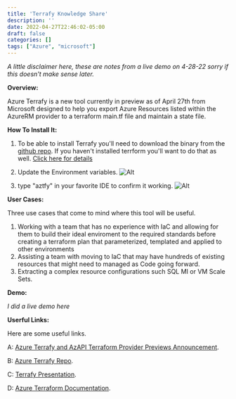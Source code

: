 ```yaml
---
title: 'Terrafy Knowledge Share'
description: ''
date: 2022-04-27T22:46:02-05:00
draft: false
categories: []
tags: ["Azure", "microsoft"]
---
```


*A little disclaimer here, these are notes from a live demo on 4-28-22 sorry if this doesn't make sense later.*

**Overview:**

Azure Terrafy is a new tool currently in preview as of April 27th from Microsoft designed to help you export Azure Resources listed within the AzureRM provider to a terraform main.tf file and maintain a state file.

  

**How To Install It:**

1. To be able to install Terrafy you'll need to download the binary from the [github repo](https://github.com/Azure/aztfy). If you haven't installed terrform you'll want to do that as well. [Click here for details](https://learn.hashicorp.com/tutorials/terraform/install-cli)

1. Update the Environment variables.
![Alt](https://gogorichiesitefiles.blob.core.windows.net/publicfiles/envvars.JPG)
1. type "aztfy" in your favorite IDE to confirm it working.
![Alt](https://gogorichiesitefiles.blob.core.windows.net/publicfiles/aztfy.JPG)
  

**User Cases:**

Three use cases that come to mind  where this tool will be  useful.

1. Working with a team that has no experience with IaC and allowing for them to build their ideal enviroment to the required standards before creating a terraform plan that parameterized, templated and applied to other environments
1. Assisting a team with moving to IaC that may have hundreds of existing resources that might need to managed as Code going forward.
1. Extracting a complex resource configurations such SQL MI or VM Scale Sets.
  

**Demo:**

*I did a live demo here*


**Userful Links:**

Here are some useful links.

A: [Azure Terrafy and AzAPI Terraform Provider Previews Announcement](https://techcommunity.microsoft.com/t5/azure-tools-blog/announcing-azure-terrafy-and-azapi-terraform-provider-previews/ba-p/3270937).

B: [Azure Terrafy Repo](https://github.com/Azure/aztfy).

C: [Terrafy Presentation](https://azure.github.io/aztfy/).

D: [Azure Terraform Documentation](https://docs.microsoft.com/en-us/azure/developer/terraform/).
